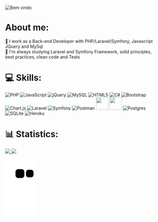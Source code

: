 ![Bem vindo](https://capsule-render.vercel.app/api?type=transparent&fontColor=a25bf5&text=Welcome%20to%20my%20GitHub&height=150&fontSize=40&desc=👋&descAlignY=75&descAlign=60)


# About me:
🔭 I work as a Back-end Developer with PHP/Laravel/Symfony, Javascript JQuery and MySql<br>
🌱 I'm always studying Laravel and Symfony Framework, solid principles, best practices, clean code and Tests<br>


# 💻 Skills:

![PHP](https://img.shields.io/badge/php-%23777BB4.svg?style=plastic&logo=php&logoColor=white) 
![JavaScript](https://img.shields.io/badge/javascript-%23323330.svg?style=plastic&logo=javascript&logoColor=%23F7DF1E) 
![jQuery](https://img.shields.io/badge/jquery-%230769AD.svg?style=plastic&logo=jquery&logoColor=white) 
![MySQL](https://img.shields.io/badge/mysql-%2300f.svg?style=plastic&logo=mysql&logoColor=white) 
![HTML5](https://img.shields.io/badge/html5-%23E34F26.svg?style=plastic&logo=html5&logoColor=white) 
![C#](https://img.shields.io/badge/c%23-%23239120.svg?style=plastic&logo=c-sharp&logoColor=white) 
![Bootstrap](https://img.shields.io/badge/bootstrap-%23563D7C.svg?style=plastic&logo=bootstrap&logoColor=white) 
![Chart.js](https://img.shields.io/badge/chart.js-F5788D.svg?style=plastic&logo=chart.js&logoColor=white)
![Laravel](https://img.shields.io/badge/laravel-%23FF2D20.svg?style=plastic&logo=laravel&logoColor=white) 
![Symfony](https://img.shields.io/badge/symfony-%23000000.svg?style=plastic&logo=symfony&logoColor=white) 
![Postman](https://img.shields.io/badge/Postman-FF6C37?style=plastic&logo=postman&logoColor=white)
<img src="https://cdn.jsdelivr.net/gh/devicons/devicon/icons/unity/unity-original-wordmark.svg" width="40" height="40"/>
<img src="https://cdn.jsdelivr.net/gh/devicons/devicon/icons/composer/composer-original.svg" width="40" height="40"/>
![Postgres](https://img.shields.io/badge/postgres-%23316192.svg?style=plastic&logo=postgresql&logoColor=white) 
![SQLite](https://img.shields.io/badge/sqlite-%2307405e.svg?style=plastic&logo=sqlite&logoColor=white) 
![Heroku](https://img.shields.io/badge/heroku-%23430098.svg?style=plastic&logo=heroku&logoColor=white) 



# 📊 Statistics:
<div>
<a href="https://github.com/DaniPoletto">
<img height="160em" src="https://github-readme-stats.vercel.app/api?username=DaniPoletto&theme=jolly&hide_border=false&include_all_commits=true&count_private=true"/>
<img height="160em" src="https://github-readme-streak-stats.herokuapp.com/?user=DaniPoletto&theme=jolly&hide_border=false&include_all_commits=true&count_private=true"/>
</div>


![Snake animation](https://github.com/DaniPoletto/DaniPoletto/blob/output/github-contribution-grid-snake.svg)
